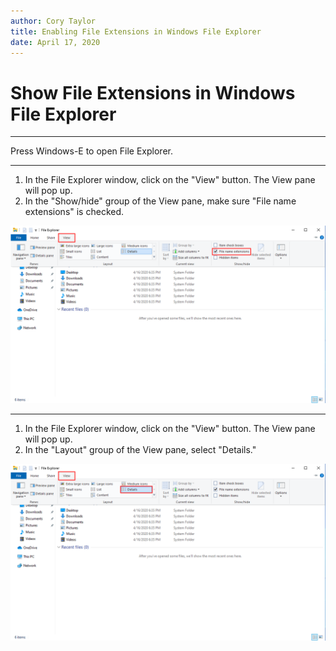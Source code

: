 ```yaml
---
author: Cory Taylor
title: Enabling File Extensions in Windows File Explorer
date: April 17, 2020
---
```


# Show File Extensions in Windows File Explorer

---

Press Windows-E to open File Explorer.

---

1. In the File Explorer window, click on the "View" button. The View pane will pop up.
2. In the "Show/hide" group of the View pane, make sure "File name extensions" is checked.

![Screenshot of "File name extensions" checkbox enabled.](assets/img/file_explorer_01_view_extensions.png)

---

1. In the File Explorer window, click on the "View" button. The View pane will pop up.
2. In the "Layout" group of the View pane, select "Details."

![Screenshot of "Details" view selected.](assets/img/file_explorer_02_view_details.png)
